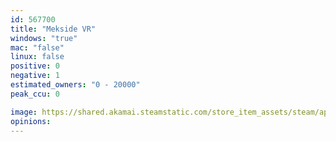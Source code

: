 ```yaml
---
id: 567700
title: "Mekside VR"
windows: "true"
mac: "false"
linux: false
positive: 0
negative: 1
estimated_owners: "0 - 20000"
peak_ccu: 0

image: https://shared.akamai.steamstatic.com/store_item_assets/steam/apps/567700/header.jpg?t=1497527613
opinions:
---
```

